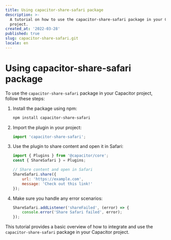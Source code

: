 ```yaml
---
title: Using capacitor-share-safari package
description: >-
  A tutorial on how to use the capacitor-share-safari package in your Capacitor
  project.
created_at: '2022-03-28'
published: true
slug: capacitor-share-safari.git
locale: en
---
```


# Using capacitor-share-safari package

To use the `capacitor-share-safari` package in your Capacitor project, follow these steps:

1. Install the package using npm:
   ```bash
   npm install capacitor-share-safari
   ```

2. Import the plugin in your project:
   ```javascript
   import 'capacitor-share-safari';
   ```

3. Use the plugin to share content and open it in Safari:
   ```javascript
   import { Plugins } from '@capacitor/core';
   const { ShareSafari } = Plugins;

   // Share content and open in Safari
   ShareSafari.share({
       url: 'https://example.com',
       message: 'Check out this link!'
   });
   ```

4. Make sure you handle any error scenarios:

   ```javascript
   ShareSafari.addListener('shareFailed', (error) => {
       console.error('Share Safari failed', error);
   });
   ```

This tutorial provides a basic overview of how to integrate and use the `capacitor-share-safari` package in your Capacitor project.
```

